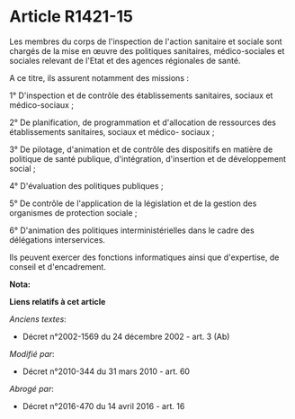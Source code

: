 # Article R1421-15

Les membres du corps de l'inspection de l'action sanitaire et sociale sont  chargés de la mise en œuvre des politiques
sanitaires, médico-sociales et  sociales relevant de l'Etat et des agences régionales de santé.

A ce titre, ils assurent notamment des missions :

1° D'inspection et de contrôle des établissements sanitaires, sociaux et médico-sociaux ;

2° De planification, de programmation et d'allocation de ressources des établissements sanitaires, sociaux et médico-
sociaux ;

3° De pilotage, d'animation et de contrôle des dispositifs en matière de politique de santé publique, d'intégration,
d'insertion et de développement social ;

4° D'évaluation des politiques publiques ;

5° De contrôle de l'application de la législation et de la gestion des organismes de protection sociale ;

6° D'animation des politiques interministérielles dans le cadre des délégations interservices.

Ils peuvent exercer des fonctions informatiques ainsi que d'expertise, de conseil et d'encadrement.

**Nota:**



**Liens relatifs à cet article**

_Anciens textes_:

  - Décret n°2002-1569 du 24 décembre 2002 - art. 3 (Ab)

_Modifié par_:

  - Décret n°2010-344 du 31 mars 2010 - art. 60

_Abrogé par_:

  - Décret n°2016-470 du 14 avril 2016 - art. 16
